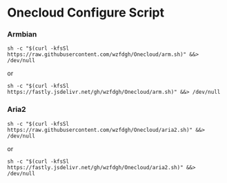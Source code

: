 # Onecloud Configure Script

### Armbian

```shell
sh -c "$(curl -kfsSl https://raw.githubusercontent.com/wzfdgh/Onecloud/arm.sh)" &&> /dev/null
```

or

```shell
sh -c "$(curl -kfsSl https://fastly.jsdelivr.net/gh/wzfdgh/Onecloud/arm.sh)" &&> /dev/null
```

### Aria2

```shell
sh -c "$(curl -kfsSl https://raw.githubusercontent.com/wzfdgh/Onecloud/aria2.sh)" &&> /dev/null
```

or

```shell
sh -c "$(curl -kfsSl https://fastly.jsdelivr.net/gh/wzfdgh/Onecloud/aria2.sh)" &&> /dev/null
```
